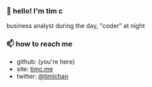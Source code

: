 ### 👋 hello! I'm tim c

business analyst during the day, "coder" at night


### 📫 how to reach me
- github: (you're here)
- site: [timc.me](https://timc.me)
- twitter: [@timlchan](https://twitter.com/TimLChan)
